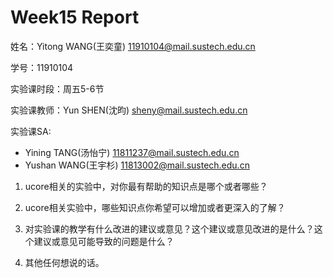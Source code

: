 # Week15 Report
姓名：Yitong WANG(王奕童) 11910104@mail.sustech.edu.cn

学号：11910104

实验课时段：周五5-6节

实验课教师：Yun SHEN(沈昀) sheny@mail.sustech.edu.cn

实验课SA:
- Yining TANG(汤怡宁) 11811237@mail.sustech.edu.cn
- Yushan WANG(王宇杉) 11813002@mail.sustech.edu.cn

1. ucore相关的实验中，对你最有帮助的知识点是哪个或者哪些？

2. ucore相关实验中，哪些知识点你希望可以增加或者更深入的了解？

3. 对实验课的教学有什么改进的建议或意见？这个建议或意见改进的是什么？这个建议或意见可能导致的问题是什么？

4. 其他任何想说的话。
